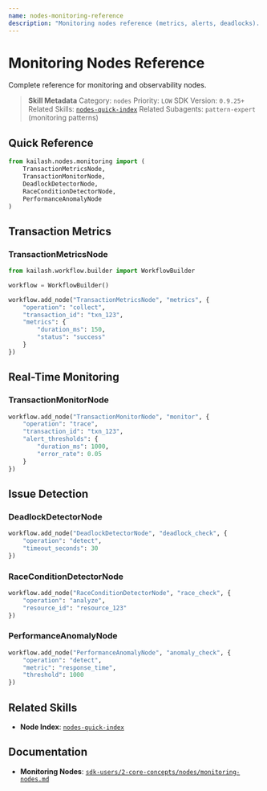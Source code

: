 ```yaml
---
name: nodes-monitoring-reference
description: "Monitoring nodes reference (metrics, alerts, deadlocks). Use when asking 'monitoring node', 'metrics', 'alerts', 'deadlock detection', or 'performance monitoring'."
---
```


# Monitoring Nodes Reference

Complete reference for monitoring and observability nodes.

> **Skill Metadata**
> Category: `nodes`
> Priority: `LOW`
> SDK Version: `0.9.25+`
> Related Skills: [`nodes-quick-index`](nodes-quick-index.md)
> Related Subagents: `pattern-expert` (monitoring patterns)

## Quick Reference

```python
from kailash.nodes.monitoring import (
    TransactionMetricsNode,
    TransactionMonitorNode,
    DeadlockDetectorNode,
    RaceConditionDetectorNode,
    PerformanceAnomalyNode
)
```

## Transaction Metrics

### TransactionMetricsNode
```python
from kailash.workflow.builder import WorkflowBuilder

workflow = WorkflowBuilder()

workflow.add_node("TransactionMetricsNode", "metrics", {
    "operation": "collect",
    "transaction_id": "txn_123",
    "metrics": {
        "duration_ms": 150,
        "status": "success"
    }
})
```

## Real-Time Monitoring

### TransactionMonitorNode
```python
workflow.add_node("TransactionMonitorNode", "monitor", {
    "operation": "trace",
    "transaction_id": "txn_123",
    "alert_thresholds": {
        "duration_ms": 1000,
        "error_rate": 0.05
    }
})
```

## Issue Detection

### DeadlockDetectorNode
```python
workflow.add_node("DeadlockDetectorNode", "deadlock_check", {
    "operation": "detect",
    "timeout_seconds": 30
})
```

### RaceConditionDetectorNode
```python
workflow.add_node("RaceConditionDetectorNode", "race_check", {
    "operation": "analyze",
    "resource_id": "resource_123"
})
```

### PerformanceAnomalyNode
```python
workflow.add_node("PerformanceAnomalyNode", "anomaly_check", {
    "operation": "detect",
    "metric": "response_time",
    "threshold": 1000
})
```

## Related Skills

- **Node Index**: [`nodes-quick-index`](nodes-quick-index.md)

## Documentation

- **Monitoring Nodes**: [`sdk-users/2-core-concepts/nodes/monitoring-nodes.md`](../../../../sdk-users/2-core-concepts/nodes/monitoring-nodes.md)

<!-- Trigger Keywords: monitoring node, metrics, alerts, deadlock detection, performance monitoring, TransactionMetricsNode -->
